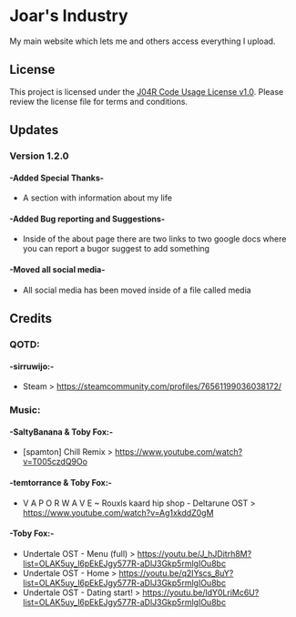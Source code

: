 # Joar's Industry

My main website which lets me and others access everything I upload.

## License

This project is licensed under the [J04R Code Usage License v1.0](LICENSE.md). Please review the license file for terms and conditions.

## Updates

### Version 1.2.0

#### -Added Special Thanks-
- A section with information about my life

#### -Added Bug reporting and Suggestions-
- Inside of the about page there are two links to two google docs where you can report a bugor suggest to add something 

#### -Moved all social media-
- All social media has been moved inside of a file called media
## Credits

### QOTD:
#### -sirruwijo:-
- Steam > https://steamcommunity.com/profiles/76561199036038172/

### Music:
#### -SaltyBanana & Toby Fox:-
 - [spamton] Chill Remix > https://www.youtube.com/watch?v=T005czdQ9Oo
#### -temtorrance & Toby Fox:-
 - V A P O R W A V E ~ Rouxls kaard hip shop - Deltarune OST > https://www.youtube.com/watch?v=Ag1xkddZ0gM
#### -Toby Fox:-
 - Undertale OST - Menu (full) > https://youtu.be/J_hJDitrh8M?list=OLAK5uy_l6pEkEJgy577R-aDlJ3Gkp5rmlgIOu8bc
 - Undertale OST - Home > https://youtu.be/q2IYscs_8uY?list=OLAK5uy_l6pEkEJgy577R-aDlJ3Gkp5rmlgIOu8bc
 - Undertale OST - Dating start! > https://youtu.be/ldY0LriMc6U?list=OLAK5uy_l6pEkEJgy577R-aDlJ3Gkp5rmlgIOu8bc
